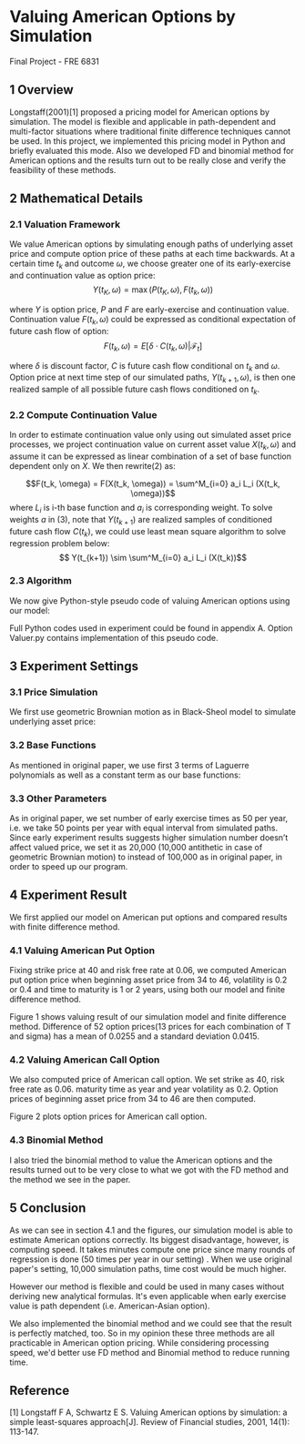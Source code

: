 # Valuing American Options by Simulation
Final Project - FRE 6831

## 1 Overview
Longstaff(2001)[1] proposed a pricing model for American options by simulation. The model is flexible and applicable in path-dependent and multi-factor situations where traditional finite difference techniques cannot be used. In this project, we implemented this pricing model in Python and briefly evaluated this mode. Also we developed FD and binomial method for American options and the results turn out to be really close and verify the feasibility of these methods.

## 2 Mathematical Details
### 2.1 Valuation Framework
We value American options by simulating enough paths of underlying asset price and compute option price of these paths at each time backwards. At a certain time $t_k$ and outcome $\omega$, we choose greater one of its early-exercise and continuation value as option price:
$$ Y(t_K, \omega) = \max(P(t_K, \omega), F(t_k, \omega))$$

where $Y$ is option price, $P$ and $F$ are early-exercise and continuation value. Continuation value $F(t_k, \omega)$ could be expressed as conditional expectation of future cash flow of option:
$$ F(t_k, \omega) = E[\delta \cdot C(t_k, \omega) | \mathscr{F}_t]$$

where $\delta$ is discount factor, $C$ is future cash flow conditional on $t_k$ and $\omega$. Option price at next time step of our simulated paths, $Y(t_{k+1}, \omega)$, is then one realized sample of all possible future cash flows conditioned on $t_k$.

### 2.2 Compute Continuation Value
In order to estimate continuation value only using out simulated asset price processes, we project continuation value on current asset value $X(t_k, \omega)$ and assume it can be expressed as linear combination of a set of base function dependent only on $X$. We then rewrite(2) as:

$$F(t_k, \omega) = F(X(t_k, \omega)) = \sum^M_{i=0} a_i L_i (X(t_k, \omega))$$ 
where $L_i$ is i-th base function and $a_i$ is corresponding weight. To solve weights $a$ in (3), note that $Y(t_{k+1})$ are realized samples of conditioned future cash flow $C(t_k)$, we could use least mean square algorithm to solve regression problem below:
$$ Y(t_{k+1}) \sim  \sum^M_{i=0} a_i L_i (X(t_k))$$

### 2.3 Algorithm
We now give Python-style pseudo code of valuing American options using our model:

Full Python codes used in experiment could be found in appendix A. Option Valuer.py contains implementation of this pseudo code.


## 3 Experiment Settings
### 3.1 Price Simulation
We first use geometric Brownian motion as in Black-Sheol model to simulate underlying asset price:

### 3.2 Base Functions
As mentioned in original paper, we use first 3 terms of Laguerre polynomials as well as a constant term as our base
functions:

### 3.3 Other Parameters
As in original paper, we set number of early exercise times as 50 per year, i.e. we take 50 points per year with equal
interval from simulated paths. Since early experiment results suggests higher simulation number doesn’t affect valued
price, we set it as 20,000 (10,000 antithetic in case of geometric Brownian motion) to instead of 100,000 as in original
paper, in order to speed up our program.

## 4 Experiment Result
We first applied our model on American put options and compared results with finite difference method.

### 4.1 Valuing American Put Option
Fixing strike price at 40 and risk free rate at 0.06, we computed American put option price when beginning asset price from 34 to 46, volatility is 0.2 or 0.4 and time to maturity is 1 or 2 years, using both our model and finite difference method.

Figure 1 shows valuing result of our simulation model and finite difference method. Difference of 52 option prices(13 prices for each combination of T and sigma) has a mean of 0.0255 and a standard deviation 0.0415.

### 4.2 Valuing American Call Option
We also computed price of American call option. We set strike as 40, risk free rate as 0.06. maturity time as year and year volatility as 0.2. Option prices of beginning asset price from 34 to 46 are then computed.

Figure 2 plots option prices for American call option.

### 4.3 Binomial Method
I also tried the binomial method to value the American options and the results turned out to be very close to what we got with the FD method and the method we see in the paper.

## 5 Conclusion
As we can see in section 4.1 and the figures, our simulation model is able to estimate American options correctly. Its biggest disadvantage, however, is computing speed. It takes minutes compute one price since many rounds of regression is done (50 times per year in our setting) . When we use original paper's setting, 10,000 simulation paths, time cost would be much higher.

However our method is flexible and could be used in many cases without deriving new analytical formulas. It's even applicable when early exercise value is path dependent (i.e. American-Asian option).

We also implemented the binomial method and we could see that the result is perfectly matched, too. So in my opinion these three methods are all practicable in American option pricing. While considering processing speed, we'd better use FD method and Binomial method to reduce running time.

## Reference
[1] Longstaff F A, Schwartz E S. Valuing American options by simulation: a simple least-squares approach[J]. Review
of Financial studies, 2001, 14(1): 113-147.
